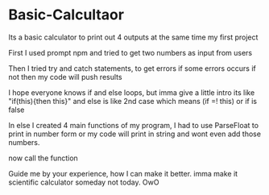 # Basic-Calcultaor
Its a basic calculator to print out 4 outputs at the same time my first project

First I used prompt npm and tried to get two numbers as input from users

Then I tried try and catch statements, to get errors if some errors occurs if not then my code will push results

I hope everyone knows if and else loops, but imma give a little intro its like "if(this){then this}" and else is like 2nd case which means (if =! this) or if is false 

In else I created 4 main functions of my program, I had to use ParseFloat to print in number form or my code will print in string and wont even add those numbers.

now call the function

Guide me by your experience, how I can make it better. imma make it scientific calculator someday not today. OwO
